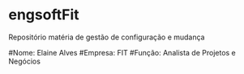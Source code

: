 # engsoftFit
Repositório matéria de gestão de configuração e mudança

#Nome: Elaine Alves 
#Empresa: FIT 
#Função: Analista de Projetos e Negócios

